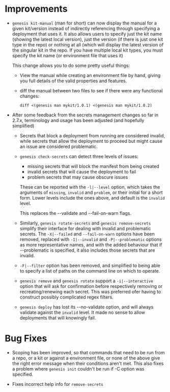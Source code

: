 # Improvements

* `genesis kit-manual` (man for short) can now display the manual for a given
  kit/version instead of indirectly referencing through specifying a
  deployment that uses it.  It also allows users to specify just the kit name
  (showing the latest local version), just the version (if there is just one
  kit type in the repo) or nothing at all (which will display the latest
  version of the singular kit in the repo. If you have multiple local kit
  types, you must specify the kit name (or environment file that uses it)

  This change allows you to do some pretty useful things:
  * View the manual while creating an environment file by hand, giving you
    full details of the valid properties and features.
  * diff the manual between two files to see if there were any functional
    changes:

    ```
    diff <(genesis man mykit/1.0.1) <(genesis man mykit/1.0.2)
    ```

* After some feedback from the secrets management changes so far in 2.7.x,
  terminology and usage has been adjusted (and hopefully simplified)

  * Secrets that block a deployment from running are considered invalid, while
    secrets that allow the deployment to proceed but might cause an issue are
    considered problematic.

  * `genesis check-secrets` can detect three levels of issues:
    * missing secrets that will block the manifest from being created
    * invalid secrets that will cause the deployment to fail
    * problem secrets that may cause obscure issues

    These can be reported with the `-l|--level` option, which takes the
    arguments of `missing`, `invalid` and `problem`, or their initial for a
    short form.  Lower levels include the ones above, and default is the
    `invalid` level.

    This replaces the --validate and --fail-on-warn flags.

  * Similarly, `genesis rotate-secrets` and `genesis remove-secrets` simplify
    their interface for dealing with invalid and problematic secrets.  The
    `-X|--failed` and `--fail-on-warn` options have been removed, replaced
    with `-I|--invalid` and `-P|--problematic` options as more representative
    names, and with the added behaviour that if --problematic is specified, it
    also includes those secrets that are invalid.

  * `-F|--filter` option has been removed, and simplified to being able to
    specify a list of paths on the command line on which to operate.

  * `genesis remove` and `genesis rotate` support a `-i|--interactive` option
    that will ask for confirmation before respectively removing or
    recreating/renewing each secret.  This was preferred ofer having to
    construct possibly complicated regex filters.

  * `genesis deploy` has lost its --no-validate option, and will always
    validate against the `invalid` level.  It made no sense to allow
    deployments that will knowingly fail.

# Bug Fixes

* Scoping has been improved, so that commands that need to be run from a repo,
  or a kit or against a environment file, or none of the above give the right
  error message when their conditions aren't met.  This also fixes a problem
  where `genesis init` couldn't be run if -C option was specified.

* Fixes incorrect help info for `remove-secrets`
